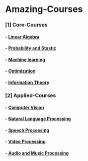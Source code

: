 # Amazing-Courses


### [1] Core-Courses
  #### - [Linear Algebra](https://github.com/badripatro/Amazing-Courses/blob/master/Amazing%20Linear%20Algebra)
  #### - [Probability and Stastic](https://github.com/badripatro/Amazing-Courses/blob/master/Amazing_Probability_Stastic.md)
  #### - [Machine learning](https://github.com/badripatro/Amazing-Courses/blob/master/Amazing_Machine_Learning.md)
  #### - [Optimization](https://github.com/badripatro/Amazing-Courses/edit/master/Amazing_optimization.md)
  #### - [Information Theory](https://github.com/badripatro/Amazing-Courses/blob/master/Amazing_Information_Theory.md)

### [2] Applied-Courses

  #### - [Computer Vision](https://github.com/badripatro/Amazing-Courses/blob/master/Amazing_Computer_Vision.md)
  #### - [Natural Language Processing](https://github.com/badripatro/Amazing-Courses/blob/master/Amazaing_Natural_Language_Processing.md)
  #### - [Speech Processing](https://github.com/badripatro/Amazing-Courses/blob/master/Amazaing_Speech_Processing.md)
  #### - [Video Processing](https://github.com/badripatro/Amazing-Courses/blob/master/Amazing_Video_Processing.md)
  #### - [Audio and Music Processing](https://github.com/badripatro/Amazing-Courses/blob/master/Amazing_Audio_Music.md)
